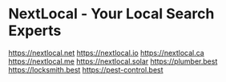 # NextLocal - Your Local Search Experts

https://nextlocal.net https://nextlocal.io https://nextlocal.ca https://nextlocal.me
https://nextlocal.solar https://plumber.best https://locksmith.best https://pest-control.best
